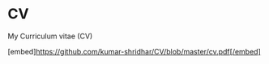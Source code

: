 # CV
My Curriculum vitae (CV)

[embed]https://github.com/kumar-shridhar/CV/blob/master/cv.pdf[/embed]
